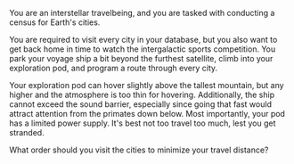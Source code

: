 You are an interstellar travelbeing, and you are tasked with conducting a census for Earth's cities.

You are required to visit every city in your database, but you also want to get back home in time to watch the intergalactic sports competition. You park your voyage ship a bit beyond the furthest satellite, climb into your exploration pod, and program a route through every city.

Your exploration pod can hover slightly above the tallest mountain, but any higher and the atmosphere is too thin for hovering. Additionally, the ship cannot exceed the sound barrier, especially since going that fast would attract attention from the primates down below. Most importantly, your pod has a limited power supply. It's best not too travel too much, lest you get stranded.

What order should you visit the cities to minimize your travel distance?